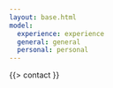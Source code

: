 ```yaml
---
layout: base.html
model: 
  experience: experience
  general: general
  personal: personal
---
```


{{> contact }}